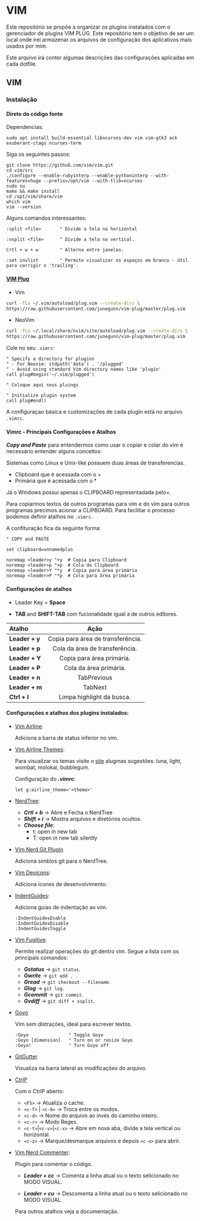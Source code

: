 # VIM

Este repositório se propõe a organizar os plugins instalados com o gerenciador de
plugins VIM PLUG.
Este repositório tem o objetivo de ser um local onde irei armazenar os arquivos de configuração dos aplicativos mais usados por mim.

Este arquivo irá conter algumas descrições das configurações aplicadas em cada dotfile.

## VIM

### Instalação

#### Direto do código fonte

Dependencias:

	sudo apt install build-essential libncurses-dev vim vim-gtk3 ack exuberant-ctags ncurses-term

Siga os seguintes passos:

	git clone https://github.com/vim/vim.git
	cd vim/src
	./configure --enable-rubyinterp --enable-pythoninterp --with-features=huge --prefix=/opt/vim --with-tlib=ncurses
	sudo su
	make && make install
	cd /opt/vim/share/vim
	which vim
	vim --version

Alguns comandos interessantes:

	:split <file>		" Divide a tela na horizontal

	:vsplit <file>		" Divide a tela na vertical.

	Crtl + w + w		" Alterna entre janelas.

	:set invlist 		" Permite visualizar os espaços em branco - útil para corrigir o 'trailing'.


#### [VIM Plug](https://github.com/junegunn/vim-plug)

- Vim
```zsh
curl -fLo ~/.vim/autoload/plug.vim --create-dirs \
https://raw.githubusercontent.com/junegunn/vim-plug/master/plug.vim
```
- NeoVim
```zsh
curl -fLo ~/.local/share/nvim/site/autoload/plug.vim --create-dirs \
https://raw.githubusercontent.com/junegunn/vim-plug/master/plug.vim
```

Cole no seu ```.vimrc```:

```vim
" Specify a directory for plugins
" - For Neovim: stdpath('data') . '/plugged'
" - Avoid using standard Vim directory names like 'plugin'
call plug#begin('~/.vim/plugged')

" Coloque aqui seus pluings

" Initialize plugin system
call plug#end()
```
A configuraçao básica e customizações de cada plugin está no arquivo ```.vimrc```.

#### Vimrc - Principais Configurações e Atalhos

***Copy and Paste*** para entendermos como usar o copiar e colar do vim é necessário entender alguns conceitos:

Sistemas como Linux e Unix-like possuem duas áreas de transferencias.

- Clipboard que é acessada com o +
- Primária que é acessada com o *

Já o Windows possui apenas o CLIPBOARD representadada pelo+.

Para copiarmos textos de outros programas para vim e do vim para outros programas precimos acionar a CLIPBOARD.
Para facilitar o processo podemos definir atalhos no ```.vimrc```.

A confituração fica da seguinte forma:

```vim
" COPY and PASTE

set clipboard=unnamedplus

noremap <leader>y "+y  # Copia para Clipboard
noremap <leader>p "+p  # Cola do Clipboard
noremap <leader>Y "*y  # Copia para área primária
noremap <leader>P "*p  # Cola para área primária
```
#### Configurações de atalhos

- Leader Key = **Space**

- **TAB** and **SHIFT-TAB** com fucionalidade igual a de outros editores.


Atalho | Ação
:--------|:------:|
**Leader + y** | Copia para área de transferência.
**Leader + p** | Cola da área de transferência.
**Leader + Y** | Copia para área primária.
**Leader + P** | Cola da área primária.
**Leader + n** | TabPrevious
**Leader + m** | TabNext
**Ctrl + l**   | Limpa highlight da busca.


#### Configurações e atalhos dos plugins instalados:


- [Vim Airline](https://vimawesome.com/plugin/vim-airline-superman):

    Adiciona a barra de status inferior no vim.

- [Vim Airline Themes](https://vimawesome.com/plugin/vim-airline-themes):

    Para visualizar os temas visite o [site](https://github.com/vim-airline/vim-airline/wiki/Screenshots) alugmas sugestões: luna, light, wombat, molokai, bubblegum.

    Configuração  do ***.vimrc***:

    ```vim
    let g:airline_theme='<theme>'
    ```

- [NerdTree](https://vimawesome.com/plugin/nerdtree-red):

    - ***Crtl + b*** -> Abre e Fecha o NerdTree
    - ***Shift + i*** -> Mostra arquivos e diretórios ocultos.
    - ***Choose file***:
        - t: open in new tab
        - T: open in new tab silently

- [Vim Nerd Git Plugin](https://vimawesome.com/plugin/nerdtree-git-plugin)

    Adiciona simblos git para o NerdTree.

- [Vim Devicons](https://vimawesome.com/plugin/vim-devicons):

    Adiciona icones de desenvolvimento.

- [IndentGuides](https://vimawesome.com/plugin/indent-guides):

    Adiciona guias de indentação ao vim.
    ```vim
    :IndentGuidesEnable
    :IndentGuidesDisable
    :IndentGuidesToggle
    ```

- [Vim Fugitive](https://vimawesome.com/plugin/fugitive-vim):

    Permite realizar operações do git dentro vim. Segue a lista com os principais comandos:
    - ***Gstatus*** -> ```git status```.
    - ***Gwrite*** -> ```git add . ```.
    - ***Gread*** -> ```git checkout --filename```.
    - ***Glog*** -> ```git log```.
    - ***Gcommit*** -> ```git commit```.
    - ***Gvdiff*** -> ```git diff + vsplit```.

- [Goyo](https://vimawesome.com/plugin/goyo-vim)

    Vim sem distrações, ideal para escrever textos.

    ```vim
    :Goyo               " Toggle Goyo
    :Goyo [dimension]   " Turn on or resize Goyo
    :Goyo!              " Turn Goyo off
    ```
- [GitGutter](https://github.com/airblade/vim-gitgutter)

    Visualiza na barra lateral as modificações do arquivo.

- [CtrlP](https://vimawesome.com/plugin/ctrlp-vim-everything-has-changed)

    Com o CtrlP aberto:

    - ````<F5>```` -> Atualiza o cache.
    - ```<c-f>``` | ```<c-b>``` -> Troca entre os modos.
    - ```<c-d>``` -> Nome do arquivo ao invés do caminho inteiro.
    - ```<c-r>``` -> Modo Reges.
    - ```<c-t>```|```<c-v>```|```<c-x>``` -> Abre em nova aba, divide a tela vertical ou horizontal.
    - ```<c-z>``` -> Marque/desmarque arquivos e depois ```<c-o>``` para abrir.


- [Vim Nerd Commenter](https://vimawesome.com/plugin/the-nerd-commenter):

    Plugin para comentar o código.

    - ***Leader + cc*** -> Comenta a linha atual ou o texto selicionado no MODO VISUAL.

    - ***Leader + cu*** -> Descomenta a linha atual ou o texto selicionado no MODO VISUAL.

    Para outros atalhos veja a documentação.

